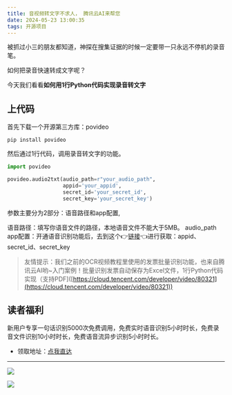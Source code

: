 ```yaml
---
title: 音视频转文字不求人， 腾讯云AI来帮您
date: 2024-05-23 13:00:35
tags: 开源项目
---
```


被抓过小三的朋友都知道，神探在搜集证据的时候一定要带一只永远不停机的录音笔。

如何把录音快速转成文字呢？

今天我们看看**如何用1行Python代码实现录音转文字**


## 上代码

首先下载一个开源第三方库：povideo

```shell
pip install povideo
```

然后通过1行代码，调用录音转文字的功能。

```python
import povideo

povideo.audio2txt(audio_path=r"your_audio_path",
                  appid='your_appid',
                  secret_id='your_secret_id',
                  secret_key='your_secret_key')
```

参数主要分为2部分：语音路径和app配置,

语音路径：填写你语音文件的路径，本地语音文件不能大于5MB。
audio_path
app配置：开通语音识别功能后，去到这个👉[链接](https://curl.qcloud.com/fuOGcm2R)👈进行获取：appid、secret_id、secret_key

> 友情提示：我们之前的OCR视频教程里使用的发票批量识别功能，也来自腾讯云AI哟~入门案例！批量识别发票自动保存为Excel文件，1行Python代码实现（支持PDF]([https://cloud.tencent.com/developer/video/80321](https://cloud.tencent.com/developer/video/80321))

## 读者福利

新用户专享一句话识别5000次免费调用，免费实时语音识别5小时时长，免费录音文件识别10小时时长，免费语音流异步识别5小时时长。

- 领取地址：[点我直达](https://curl.qcloud.com/rKrZxb82)




---

![](https://www.python-office.com/assets/img/fuli.682e424c.jpg)

![](https://website-python-1300615378.cos.ap-nanjing.myqcloud.com/%E5%BC%95%E5%AF%BC%E8%B6%85%E9%93%BE%E6%8E%A5%2Fauto-work.jpg)